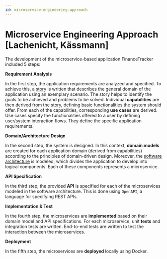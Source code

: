 ```yaml
---
id: microservice-engineering-approach
---
```


# Microservice Engineering Approach [Lachenicht, Kässmann]

The development of the microservice-based application FinanceTracker included 5 steps:

**Requirement Analysis**

In the first step, the application requirements are analyzed and specified.
To achieve this, a [story](../pages/analysis/story.md) is written that describes the general domain of the application using an exemplary scenario.
The story helps to identify the goals to be achieved and problems to be solved.
Individual **capabilities** are then derived from the story, defining basic functionalities the system should offer.
From each of the capabilities, corresponding **use cases** are derived. Use cases specify the functionalities offered to a user by defining user/system interaction flows. They define the specific application requirements.

**Domain/Architecture Design**

In the second step, the system is designed.
In this context, **domain models** are created for each application domain (derived from capabilities) according to the principles of domain-driven design.
Moreover, the [software architecture](../pages/design/software_architecture.md) is modeled, which divides the application to develop into logical components.
Each of these components represents a microservice.

**API Specification**

In the third step, the provided **API** is specified for each of the microservices modeled in the software architecture.
This is done using `OpenAPI`, a language for specifying REST APIs.

**Implementation & Test**

In the fourth step, the microservices are **implemented** based on their domain model and API specifications.
For each microservice, unit **tests** and integration tests are written.
End-to-end tests are written to test the interaction between the microservices.

**Deployment**

In the fifth step, the microservices are **deployed** locally using Docker.